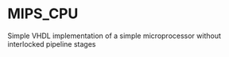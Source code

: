 # MIPS_CPU
Simple VHDL implementation of a simple microprocessor without interlocked pipeline stages
